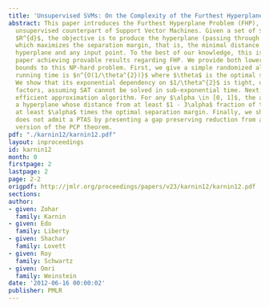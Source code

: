 ```yaml
---
title: 'Unsupervised SVMs: On the Complexity of the Furthest Hyperplane Problem'
abstract: This paper introduces the Furthest Hyperplane Problem (FHP), which is an
  unsupervised counterpart of Support Vector Machines. Given a set of $n$ points in
  $R^{d}$, the objective is to produce the hyperplane (passing through the origin)
  which maximizes the separation margin, that is, the minimal distance between the
  hyperplane and any input point. To the best of our knowledge, this is the first
  paper achieving provable results regarding FHP. We provide both lower and upper
  bounds to this NP-hard problem. First, we give a simple randomized algorithm whose
  running time is $n^{O(1/\theta^{2})}$ where $\theta$ is the optimal separation margin.
  We show that its exponential dependency on $1/\theta^{2}$ is tight, up to sub-polynomial
  factors, assuming SAT cannot be solved in sub-exponential time. Next, we give an
  efficient approximation algorithm. For any $\alpha \in [0, 1]$, the algorithm produces
  a hyperplane whose distance from at least $1 - 3\alpha$ fraction of the points is
  at least $\alpha$ times the optimal separation margin. Finally, we show that FHP
  does not admit a PTAS by presenting a gap preserving reduction from a particular
  version of the PCP theorem.
pdf: "./karnin12/karnin12.pdf"
layout: inproceedings
id: karnin12
month: 0
firstpage: 2
lastpage: 2
page: 2-2
origpdf: http://jmlr.org/proceedings/papers/v23/karnin12/karnin12.pdf
sections: 
author:
- given: Zohar
  family: Karnin
- given: Edo
  family: Liberty
- given: Shachar
  family: Lovett
- given: Roy
  family: Schwartz
- given: Omri
  family: Weinstein
date: '2012-06-16 00:00:02'
publisher: PMLR
---
```

